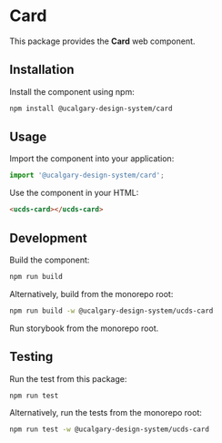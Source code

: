 # Card

This package provides the **Card** web component.

## Installation

Install the component using npm:

```sh
npm install @ucalgary-design-system/card
```

## Usage

Import the component into your application:

```ts
import '@ucalgary-design-system/card';
```

Use the component in your HTML:

```html
<ucds-card></ucds-card>
```

## Development

Build the component:

```sh
npm run build
```

Alternatively, build from the monorepo root:

```sh
npm run build -w @ucalgary-design-system/ucds-card
``` 

Run storybook from the monorepo root.

## Testing

Run the test from this package:

```sh
npm run test
```

Alternatively, run the tests from the monorepo root:

```sh
npm run test -w @ucalgary-design-system/ucds-card
``` 


